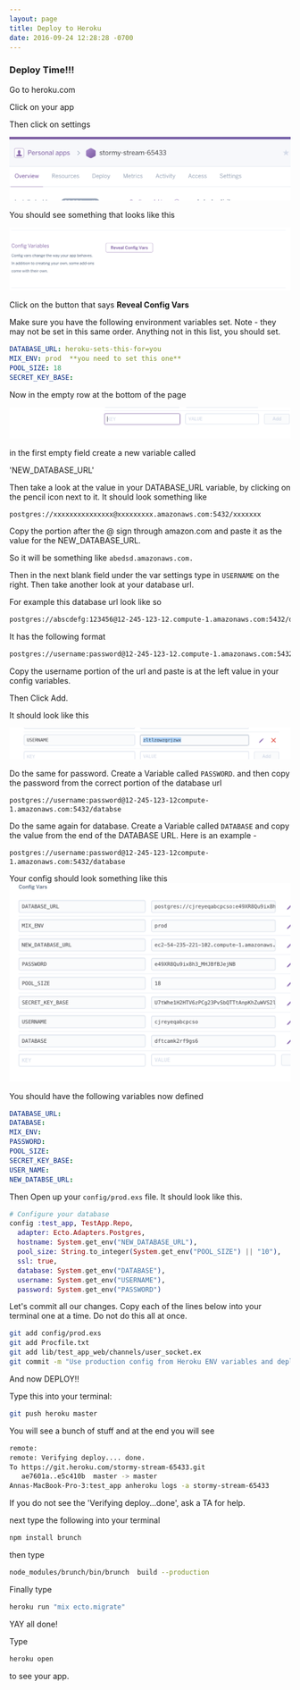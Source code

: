 ```yaml
---
layout: page
title: Deploy to Heroku
date: 2016-09-24 12:28:28 -0700
---
```


### Deploy Time!!!

Go to heroku.com

Click on your app


Then click on settings


![heroku app interface](/assets/heroku-app-interface.png)

You should see something that looks like this

![heroku config vars](/assets/reveal-heroku-config-vars.png)

Click on the button that says **Reveal Config Vars**

Make sure you have the following environment variables set.
Note - they may not be set in this same order. Anything not
in this list, you should set.

```yaml
DATABASE_URL: heroku-sets-this-for=you
MIX_ENV: prod  **you need to set this one**
POOL_SIZE: 18
SECRET_KEY_BASE:
```

Now in the empty row at the bottom of the page

![empty heroku config var](/assets/empty-heroku-config-var1.png)

in the first empty field create a new variable called

'NEW_DATABASE_URL'

Then take a look at the value in your DATABASE_URL variable, by clicking on the pencil icon next to it. It should look something like

```shell
postgres://xxxxxxxxxxxxxxx@xxxxxxxxx.amazonaws.com:5432/xxxxxxx
```

Copy the portion after the @ sign through amazon.com and paste it as the value for the NEW_DATABASE_URL.

So it will be something like `abedsd.amazonaws.com.`

Then in the next blank field under the var settings type in `USERNAME` on the right. Then take another look at your database url.

For example this database url look like so

```html
postgres://abscdefg:123456@12-245-123-12.compute-1.amazonaws.com:5432/d51oep5q7b7bbi
```
It has the following format

```html
postgres://username:password@12-245-123-12.compute-1.amazonaws.com:5432/databse
```

Copy the username portion of the url and paste is at the left value in your config variables.

Then Click Add.

It should look like this

![heroku-database-username](/assets/heroku-db-username.png)

Do the same for password. Create a Variable called `PASSWORD`. and then copy the password from the correct portion of the database url
```
postgres://username:password@12-245-123-12compute-1.amazonaws.com:5432/databse
```

Do the same again for database. Create a Variable called `DATABASE` and copy the value from the end of the DATABASE URL. Here is an example -
```
postgres://username:password@12-245-123-12compute-1.amazonaws.com:5432/database
```

Your config should look something like this
![heroku config](/assets/heroku-config1.png)

You should have the following variables now defined

```yaml
DATABASE_URL:
DATABASE:
MIX_ENV:
PASSWORD:
POOL_SIZE:
SECRET_KEY_BASE:
USER_NAME:
NEW_DATABSE_URL:
```

Then Open up your `config/prod.exs` file. It should look like this.

```elixir
# Configure your database
config :test_app, TestApp.Repo,
  adapter: Ecto.Adapters.Postgres,
  hostname: System.get_env("NEW_DATABASE_URL"),
  pool_size: String.to_integer(System.get_env("POOL_SIZE") || "10"),
  ssl: true,
  database: System.get_env("DATABASE"),
  username: System.get_env("USERNAME"),
  password: System.get_env("PASSWORD")
```
Let's commit all our changes. Copy each of the lines below into your terminal one at a time. Do not do this all at once.

```bash
git add config/prod.exs
git add Procfile.txt
git add lib/test_app_web/channels/user_socket.ex
git commit -m "Use production config from Heroku ENV variables and deploy environment"
```

And now DEPLOY!!

Type this into your terminal:

```bash
git push heroku master
```

You will see a bunch of stuff and at the end you will see

```bash
remote:
remote: Verifying deploy.... done.
To https://git.heroku.com/stormy-stream-65433.git
   ae7601a..e5c410b  master -> master
Annas-MacBook-Pro-3:test_app anheroku logs -a stormy-stream-65433
```

If you do not see the 'Verifying deploy...done', ask a TA for help.


next type the following into your terminal

```bash
npm install brunch
```

then type

```bash
node_modules/brunch/bin/brunch  build --production

```

Finally type



```bash
heroku run "mix ecto.migrate"
```

YAY all done!

Type

```bash
heroku open
```
to see your app.
